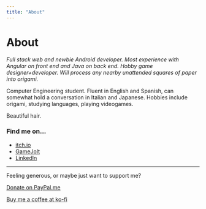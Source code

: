 ```yaml
---
title: "About"
---
```


# About
*Full stack web and newbie Android developer. Most experience with Angular on front end and Java on back end. Hobby game designer+developer. Will process any nearby unattended squares of paper into origami.*

Computer Engineering student.
Fluent in English and Spanish, can somewhat hold a conversation in Italian and Japanese.
Hobbies include origami, studying languages, playing videogames.

Beautiful hair.

### Find me on...
- [itch.io](https://gaogaotaiga.itch.io/)
- [GameJolt](https://gamejolt.com/@GaoGaoTaiga)
- [LinkedIn](https://www.linkedin.com/in/nicol%C3%A1s-marzano-7538b813a/)

---

Feeling generous, or maybe just want to support me?

[Donate on PayPal.me](https://paypal.me/nmmarzano)
 	 
[Buy me a coffee at ko-fi](https://ko-fi.com/gaogaotaiga)
